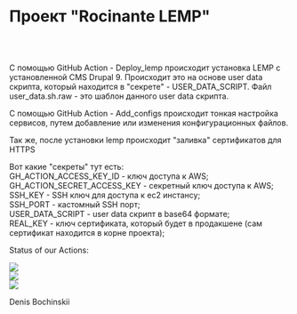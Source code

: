 <h1>Проект "Rocinante LEMP"</h1><br>
<br>
<p>
С помощью GitHub Action - Deploy_lemp происходит установка LEMP с установленной CMS Drupal 9. Происходит это на основе user data скрипта, который находится в "секрете" - USER_DATA_SCRIPT. Файл user_data.sh.raw - это шаблон данного user data скрипта.
</p>
<p>
С помощью GitHub Action - Add_configs происходит тонкая настройка сервисов, путем добавление или изменения конфигурационных файлов.
</p>
<p>
Так же, после установки lemp происходит "заливка" сертификатов для HTTPS
</p>
<p>
Вот какие "секреты" тут есть:<br>
GH_ACTION_ACCESS_KEY_ID - ключ доступа к AWS;<br>
GH_ACTION_SECRET_ACCESS_KEY - секретный ключ доступа к AWS;<br>
SSH_KEY - SSH ключ для доступа к ec2 инстансу;<br>
SSH_PORT - кастомный SSH порт;<br>
USER_DATA_SCRIPT - user data скрипт в base64 формате;<br>
REAL_KEY - ключ сертификата, который будет в продакшене (сам сертификат находится в корне проекта);<br>
</p>
<p>
Status of our Actions:
</p>
<img src="https://github.com/bochinskii/rocinante-lemp/workflows/Deploy_lemp/badge.svg?branch=main"><br>
<img src="https://github.com/bochinskii/rocinante-lemp/workflows/add_configs_v2/badge.svg?branch=main"><br>
<img src="https://github.com/bochinskii/rocinante-lemp/workflows/Add_configs/badge.svg?branch=main"><br>
<p>
Denis Bochinskii
</p>
